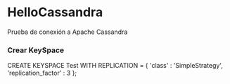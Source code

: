 # HelloCassandra
Prueba de conexión a Apache Cassandra

<h3>Crear KeySpace</h3>
CREATE KEYSPACE Test WITH REPLICATION = { 'class' : 'SimpleStrategy', 'replication_factor' : 3 };
